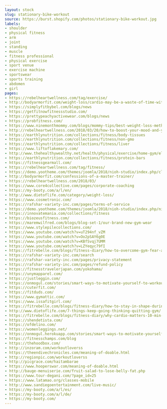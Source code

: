 ```yaml
---
layout: stock
slug: stationary-bike-workout
source: https://burst.shopify.com/photos/stationary-bike-workout.jpg
labels:
- shoulder
- physical fitness
- arm
- joint
- standing
- muscle
- fitness professional
- physical exercise
- sport venue
- exercise machine
- sportswear
- sports training
- abdomen
- girl
pages:
- https://rebelheartwellness.com/tag/exercise/
- http://bodyarmorfit.com/weight-loss/cardio-may-be-a-waste-of-time-without-this-knowledge/
- https://simplyfitbybel.com/blogs/news
- https://getfitnowfitnessstudio.com/
- https://prettypeachyactivewear.com/blogs/news
- https://probfitness.com/
- https://www.ninemonthmommy.com/blogs/mommy-tips/best-weight-loss-methods-for-2018
- http://rebelheartwellness.com/2018/03/20/how-to-boost-your-mood-and-your-metabolism-with-interval-training/
- https://earthlynutrition.com/collections/fitness/body-tissues
- https://earthlynutrition.com/collections/fitness/non-gmo
- https://earthlynutrition.com/collections/fitness/liver
- https://www.liftoflakemary.com/
- http://www.thehealthywealthy.net/health/physical/exercise/home-gym/ellipticals/
- https://earthlynutrition.com/collections/fitness/protein-bars
- https://fitnessgearmall.com/
- https://rebelheartwellness.com/tag/fitness/
- https://demo.yootheme.com/themes/joomla/2018/nioh-studio/index.php/classes
- http://bodyarmorfit.com/confessions-of-a-master-trainer/
- https://rebelheartwellness.com/2018/03/
- https://www.core4collective.com/pages/corporate-coaching
- https://my-booty.com/a/l/en/
- http://www.dietoflife.com/category/weight-loss/
- https://www.cosmetronic.com/
- https://rafshar-variety-inc.com/pages/terms-of-service
- https://demo.yootheme.com/themes/joomla/2018/nioh-studio/index.php/nioh-ramirez-mobile
- https://innovatemania.com/collections/fitness
- https://biozeusfitness.com/
- https://maremwilfred.com/blogs/blog-set-1/our-brand-new-gym-wear
- https://www.stylepilecollections.com/
- https://www.youtube.com/watch?v=uT294nf_vZM
- https://www.youtube.com/watch?v=Oo2pSAY6g0E
- https://www.youtube.com/watch?v=KBfSvqj7UMM
- https://www.youtube.com/watch?v=LZYeqyc79fI
- https://fitrebelle.com/blogs/fitness-diary/how-to-overcome-gym-fear-and-intimidation
- https://rafshar-variety-inc.com/search
- https://rafshar-variety-inc.com/pages/privacy-statement
- https://rafshar-variety-inc.com/pages/refund-policy
- https://fitnesstravelerjapan.com/yokohama/
- https://unymapparel.com/
- https://justleggin.com/
- https://onmogul.com/stories/smart-ways-to-motivate-yourself-to-workout
- https://cuterfit.com/
- https://fitduds.com/
- https://www.gymattic.com/
- https://www.issafitgirl.com/
- https://fitrebelle.com/blogs/fitness-diary/how-to-stay-in-shape-during-the-holidays
- http://www.dietoflife.com/7-things-keep-going-thinking-quitting-gym/
- https://fitrebelle.com/blogs/fitness-diary/why-cardio-matters-10-min-hiit-for-beginners
- https://shendetista.com/
- https://ofdelino.com/
- https://womenleggings.net/
- https://onmogul.herokuapp.com/stories/smart-ways-to-motivate-yourself-to-workout
- https://fitnesschamps.com/blog
- https://thehoodbox.com/
- http://inzoram.com/workoutloverss
- https://theendivechronicles.com/meaning-of-doable.html
- http://regionpic.com/workoutloverss
- http://picgrace.com/haitambarae
- https://www.hooperswar.com/meaning-of-doable.html
- http://bauge-menuiserie.com/fruit-salad-to-lose-belly-fat.php
- https://www.tour-degani.com/?page_id=25
- https://www.latamao.org/classes-mobile
- http://www.sandiegoentertainment.com/live-music/
- https://my-booty.com/a/l/es/
- https://my-booty.com/a/l/de/
- https://my-booty.com/
---
```

